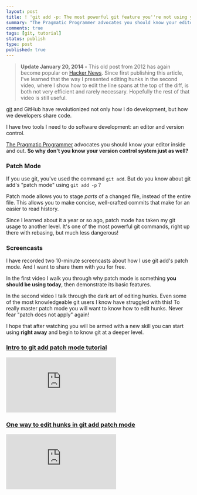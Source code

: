 ```yaml
---
layout: post
title: ! 'git add -p: The most powerful git feature you''re not using yet'
summary: "The Pragmatic Programmer advocates you should know your editor inside and out. So why don't you know your version control system just as well? Discover git add \"patch mode\" and learn how to make more concisely crafted commits leading to a cleaner git history and more friends."
comments: true
tags: [git, tutorial]
status: publish
type: post
published: true
---
```


> **Update January 20, 2014 -** This old post from 2012 has again become popular on [Hacker News](https://news.ycombinator.com/item?id=7089399). Since first publishing this article, I've learned that the way I presented editing hunks in the second video, where I show how to edit the line spans at the top of the diff, is both not very efficient and rarely necessary. Hopefully the rest of that video is still useful.

[git][] and GitHub have revolutionized not only how I do development, but how we developers share code.

I have two tools I need to do software development: an editor and version control.

[The Pragmatic Programmer][] advocates you should know your editor inside and out. **So why don't you know your version control system just as well?**

### Patch Mode

If you use git, you've used the command `git add`. But do you know about git add's "patch mode" using `git add -p` ?

Patch mode allows you to stage *parts* of a changed file, instead of the entire file. This allows you to make concise, well-crafted commits that make for an easier to read history.

Since I learned about it a year or so ago, patch mode has taken my git usage to another level. It's one of the most powerful git commands, right up there with rebasing, but much less dangerous!

### Screencasts

I have recorded two 10-minute screencasts about how I use git add's patch mode. And I want to share them with you for free.

In the first video I walk you through why patch mode is something **you should be using today**, then demonstrate its basic features.

In the second video I talk through the dark art of editing hunks. Even some of the most knowledgeable git users I know have struggled with this! To really master patch mode you will want to know how to edit hunks. Never fear "patch does not apply" again!

I hope that after watching you will be armed with a new skill you can start using **right away** and begin to know git at a deeper level.

### [Intro to git add patch mode tutorial](http://www.youtube.com/embed/Wl0NfWYrvlY)

<div class="embed-container"><iframe src="https://www.youtube.com/embed/Wl0NfWYrvlY" frameborder="0" allowfullscreen></iframe></div>

### [One way to edit hunks in git add patch mode](http://www.youtube.com/embed/1tqMjJeyKpw)

<div class="embed-container"><iframe src="https://www.youtube.com/embed/1tqMjJeyKpw" frameborder="0" allowfullscreen></iframe></div>

  [git]: http://gitscm.org/
  [The Pragmatic Programmer]: http://pragprog.com/the-pragmatic-programmer
